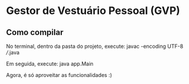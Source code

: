 # Gestor de Vestuário Pessoal (GVP)

## Como compilar

No terminal, dentro da pasta do projeto, execute:
javac -encoding UTF-8 */*.java

Em seguida, execute:
java app.Main

Agora, é só aproveitar as funcionalidades :)

